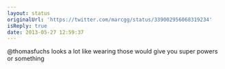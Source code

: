 ```yaml
---
layout: status
originalUrl: 'https://twitter.com/marcgg/status/339002956068319234'
isReply: true
date: 2013-05-27 12:59:37
---
```


@thomasfuchs looks a lot like wearing those would give you super powers or something
